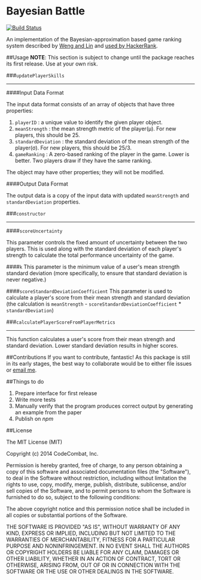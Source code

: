 Bayesian Battle
==============================
[![Build Status](https://travis-ci.org/codecombat/bayesian-battle.png?branch=master)](https://travis-ci.org/codecombat/bayesian-battle)

An implementation of the Bayesian-approximation based game ranking system described by
[Weng and Lin](http://jmlr.org/papers/volume12/weng11a/weng11a.pdf) and
[used by HackerRank](https://www.hackerrank.com/scoring).

##Usage
**NOTE**: This section is subject to change until the package reaches its first release. Use at your own risk.

###`updatePlayerSkills`

---

####Input Data Format

The input data format consists of an array of objects that have three properties:

1. `playerID` : a unique value to identify the given player object.
1. `meanStrength` : the mean strength metric of the player(μ). For new players, this should be 25.
1. `standardDeviation` : the standard deviation of the mean strength of the player(σ). For new players, this should be 25/3.
1. `gameRanking` : A zero-based ranking of the player in the game. Lower is better. Two players draw if they have the same ranking.

The object may have other properties; they will not be modified.

####Output Data Format

The output data is a copy of the input data with updated `meanStrength` and `standardDeviation` properties.

###`constructor`

---

####`scoreUncertainty`

This parameter controls the fixed amount of uncertainty between the two players. This is used along with the
standard deviation of each player's strength to calculate the total performance uncertainty of the game.

####`k`
This parameter is the minimum value of a user's mean strength standard deviation (more specifically, to ensure
that standard deviation is never negative.)

####`scoreStandardDeviationCoefficient`
This parameter is used to calculate a player's score from their mean strength and standard deviation
(the calculation is `meanStrength` - `scoreStandardDeviationCoefficient` * `standardDeviation`)

###`calculatePlayerScoreFromPlayerMetrics`

---

This function calculates a user's score from their mean strength and standard deviation. Lower standard deviation
results in higher scores.


##Contributions
If you want to contribute, fantastic! As this package is still in its early stages, the best way to collaborate
would be to either file issues or [email me](mailto:michael@codecombat.com).

##Things to do

1. Prepare interface for first release
1. Write more tests
1. Manually verify that the program produces correct output by generating an example from the paper
1. Publish on _npm_


##License

The MIT License (MIT)

Copyright (c) 2014 CodeCombat, Inc.

Permission is hereby granted, free of charge, to any person obtaining a copy
of this software and associated documentation files (the "Software"), to deal
in the Software without restriction, including without limitation the rights
to use, copy, modify, merge, publish, distribute, sublicense, and/or sell
copies of the Software, and to permit persons to whom the Software is
furnished to do so, subject to the following conditions:

The above copyright notice and this permission notice shall be included in
all copies or substantial portions of the Software.

THE SOFTWARE IS PROVIDED "AS IS", WITHOUT WARRANTY OF ANY KIND, EXPRESS OR
IMPLIED, INCLUDING BUT NOT LIMITED TO THE WARRANTIES OF MERCHANTABILITY,
FITNESS FOR A PARTICULAR PURPOSE AND NONINFRINGEMENT. IN NO EVENT SHALL THE
AUTHORS OR COPYRIGHT HOLDERS BE LIABLE FOR ANY CLAIM, DAMAGES OR OTHER
LIABILITY, WHETHER IN AN ACTION OF CONTRACT, TORT OR OTHERWISE, ARISING FROM,
OUT OF OR IN CONNECTION WITH THE SOFTWARE OR THE USE OR OTHER DEALINGS IN
THE SOFTWARE.



